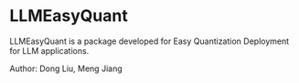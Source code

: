 # LLMEasyQuant

LLMEasyQuant is a package developed for Easy Quantization Deployment for LLM applications.

Author: Dong Liu, Meng Jiang


